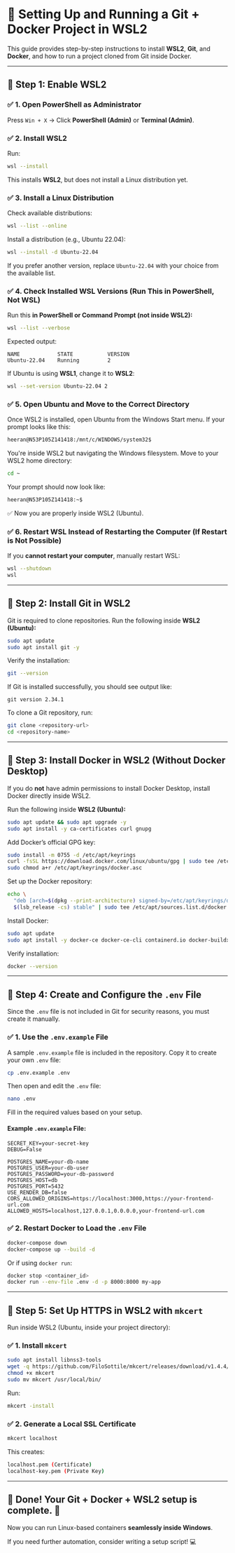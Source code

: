 # 🚀 Setting Up and Running a Git + Docker Project in WSL2

This guide provides step-by-step instructions to install **WSL2**, **Git**, and **Docker**, and how to run a project cloned from Git inside Docker.

---

## **🔹 Step 1: Enable WSL2**

### ✅ **1. Open PowerShell as Administrator**
Press `Win + X` → Click **PowerShell (Admin)** or **Terminal (Admin)**.

### ✅ **2. Install WSL2**
Run:
```sh
wsl --install
```
This installs **WSL2**, but does not install a Linux distribution yet.

### ✅ **3. Install a Linux Distribution**
Check available distributions:
```sh
wsl --list --online
```
Install a distribution (e.g., Ubuntu 22.04):
```sh
wsl --install -d Ubuntu-22.04
```
If you prefer another version, replace `Ubuntu-22.04` with your choice from the available list.

### ✅ **4. Check Installed WSL Versions (Run This in PowerShell, Not WSL)**
Run this **in PowerShell or Command Prompt (not inside WSL2):**
```sh
wsl --list --verbose
```
Expected output:
```
NAME            STATE           VERSION
Ubuntu-22.04    Running         2
```
If Ubuntu is using **WSL1**, change it to **WSL2**:
```sh
wsl --set-version Ubuntu-22.04 2
```

### ✅ **5. Open Ubuntu and Move to the Correct Directory**
Once WSL2 is installed, open Ubuntu from the Windows Start menu. If your prompt looks like this:
```sh
heeran@N53P105Z141418:/mnt/c/WINDOWS/system32$
```
You're inside WSL2 but navigating the Windows filesystem. Move to your WSL2 home directory:
```sh
cd ~
```
Your prompt should now look like:
```sh
heeran@N53P105Z141418:~$
```
✅ Now you are properly inside WSL2 (Ubuntu).

### ✅ **6. Restart WSL Instead of Restarting the Computer** (If Restart is Not Possible)
If you **cannot restart your computer**, manually restart WSL:
```sh
wsl --shutdown
wsl
```

---

## **🔹 Step 2: Install Git in WSL2**

Git is required to clone repositories. Run the following inside **WSL2 (Ubuntu):**
```sh
sudo apt update
sudo apt install git -y
```
Verify the installation:
```sh
git --version
```
If Git is installed successfully, you should see output like:
```
git version 2.34.1
```

To clone a Git repository, run:
```sh
git clone <repository-url>
cd <repository-name>
```

---

## **🔹 Step 3: Install Docker in WSL2 (Without Docker Desktop)**
If you do **not** have admin permissions to install Docker Desktop, install Docker directly inside WSL2.

Run the following inside **WSL2 (Ubuntu):**
```sh
sudo apt update && sudo apt upgrade -y
sudo apt install -y ca-certificates curl gnupg
```
Add Docker’s official GPG key:
```sh
sudo install -m 0755 -d /etc/apt/keyrings
curl -fsSL https://download.docker.com/linux/ubuntu/gpg | sudo tee /etc/apt/keyrings/docker.asc > /dev/null
sudo chmod a+r /etc/apt/keyrings/docker.asc
```
Set up the Docker repository:
```sh
echo \
  "deb [arch=$(dpkg --print-architecture) signed-by=/etc/apt/keyrings/docker.asc] https://download.docker.com/linux/ubuntu \
  $(lsb_release -cs) stable" | sudo tee /etc/apt/sources.list.d/docker.list > /dev/null
```
Install Docker:
```sh
sudo apt update
sudo apt install -y docker-ce docker-ce-cli containerd.io docker-buildx-plugin docker-compose-plugin
```
Verify installation:
```sh
docker --version
```

---

## **🔹 Step 4: Create and Configure the `.env` File**
Since the `.env` file is not included in Git for security reasons, you must create it manually.

### ✅ **1. Use the `.env.example` File**
A sample `.env.example` file is included in the repository. Copy it to create your own `.env` file:
```sh
cp .env.example .env
```
Then open and edit the `.env` file:
```sh
nano .env
```
Fill in the required values based on your setup.

#### **Example `.env.example` File**:
```
SECRET_KEY=your-secret-key
DEBUG=False

POSTGRES_NAME=your-db-name
POSTGRES_USER=your-db-user
POSTGRES_PASSWORD=your-db-password
POSTGRES_HOST=db
POSTGRES_PORT=5432
USE_RENDER_DB=false
CORS_ALLOWED_ORIGINS=https://localhost:3000,https://your-frontend-url.com
ALLOWED_HOSTS=localhost,127.0.0.1,0.0.0.0,your-frontend-url.com
```

### ✅ **2. Restart Docker to Load the `.env` File**
```sh
docker-compose down
docker-compose up --build -d
```
Or if using `docker run`:
```sh
docker stop <container_id>
docker run --env-file .env -d -p 8000:8000 my-app
```

---

## **🔹 Step 5: Set Up HTTPS in WSL2 with `mkcert`**
Run inside WSL2 (Ubuntu, inside your project directory):

### ✅ **1. Install `mkcert`**
```sh
sudo apt install libnss3-tools
wget -q https://github.com/FiloSottile/mkcert/releases/download/v1.4.4/mkcert-v1.4.4-linux-amd64 -O mkcert
chmod +x mkcert
sudo mv mkcert /usr/local/bin/
```
Run:
```sh
mkcert -install
```

### ✅ **2. Generate a Local SSL Certificate**
```sh
mkcert localhost
```
This creates:
```sh
localhost.pem (Certificate)
localhost-key.pem (Private Key)
```

---

## 🎯 **Done! Your Git + Docker + WSL2 setup is complete. 🚀**
Now you can run Linux-based containers **seamlessly inside Windows**.

If you need further automation, consider writing a setup script! 💻
